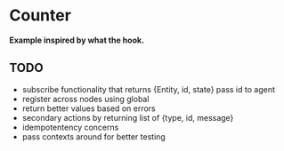 # Counter

**Example inspired by what the hook.**

## TODO

- subscribe functionality that returns {Entity, id, state} pass id to agent
- register across nodes using global
- return better values based on errors
- secondary actions by returning list of {type, id, message}
- idempotentency concerns
- pass contexts around for better testing
